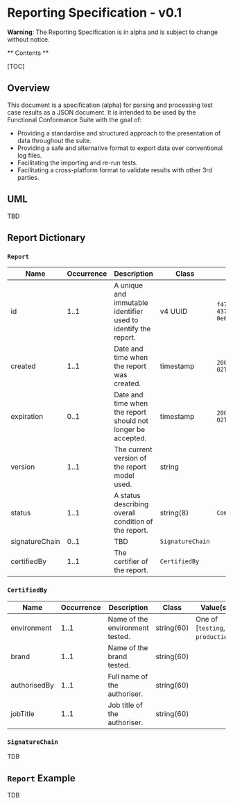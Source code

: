 # Reporting Specification - v0.1

**Warning**: The Reporting Specification is in alpha and is subject to change without notice.

** Contents **

[TOC]

## Overview

This document is a specification (alpha) for parsing and processing test case results as a JSON document.
It is intended to be used by the Functional Conformance Suite with the goal of:

* Providing a standardise and structured approach to the presentation of data throughout the suite.
* Providing a safe and alternative format to export data over conventional log files.
* Facilitating the importing and re-run tests.
* Facilitating a cross-platform format to validate results with other 3rd parties.

## UML

TBD

## Report Dictionary

### `Report`

| Name           | Occurrence | Description                                                    | Class                  | Example                                | Value(s)                                                                      | Notes                                                                       |
|----------------|------------|----------------------------------------------------------------|------------------------|----------------------------------------|-------------------------------------------------------------------------------|-----------------------------------------------------------------------------|
| id             | 1..1       | A unique and immutable identifier used to identify the report. | v4 UUID                | `f47ac10b-58cc-4372-8567-0e02b2c3d479` | Regex `^[0-9a-f]{8}-[0-9a-f]{4}-4[0-9a-f]{3}-[89ab][0-9a-f]{3}-[0-9a-f]{12}$` | The v4 UUIDs generated conform to RFC 4122                                  |
| created        | 1..1       | Date and time when the report was created.                     | timestamp              | `2006-01-02T15:04:05Z07:00`            | Formatted accorrding to RFC3339 (<https://tools.ietf.org/html/rfc3339>)       | RFC3339 is derived from ISO 8601 (<https://en.wikipedia.org/wiki/ISO_8601>) |
| expiration     | 0..1       | Date and time when the report should not longer be accepted.   | timestamp              | `2006-01-02T15:04:05Z07:00`            | Formatted accorrding to RFC3339 (<https://tools.ietf.org/html/rfc3339>)       | RFC3339 is derived from ISO 8601 (<https://en.wikipedia.org/wiki/ISO_8601>) |
| version        | 1..1       | The current version of the report model used.                  | string                 |                                        |                                                                               |                                                                             |
| status         | 1..1       | A status describing overall condition of the report.           | string(8)              | `Complete`                             | One of [`Pending`, `Complete`, `Error`]                                       |                                                                             |
| signatureChain | 0..1       | TBD                                                            | `SignatureChain`       |                                        |                                                                               |                                                                             |
| certifiedBy    | 1..1       | The certifier of the report.                                   | `CertifiedBy`          |                                        |                                                                               |                                                                             |

### `CertifiedBy`

| Name         | Occurrence | Description                     | Class      | Value(s)                         |
|--------------|------------|---------------------------------|------------|----------------------------------|
| environment  | 1..1       | Name of the environment tested. | string(60) | One of [`testing`, `production`] |
| brand        | 1..1       | Name of the brand tested.       | string(60) |                                  |
| authorisedBy | 1..1       | Full name of the authoriser.    | string(60) |                                  |
| jobTitle     | 1..1       | Job title of the authoriser.    | string(60) |                                  |

### `SignatureChain`

TDB

## `Report` Example

TDB

